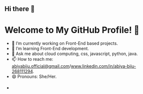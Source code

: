 ## Hi there 👋
# Welcome to My GitHub Profile! 👋
- 🔭 I’m currently working on Front-End based projects.
- 🌱 I’m learning Front-End development.
- 💬 Ask me about cloud computing, css, javascript, python, java.
- 📫 How to reach me: abiyabiju.official@gmail.com/www.linkedin.com/in/abiya-biju-268111294.
- 😄 Pronouns: She/Her.
- ####

<!--
**abiya005/abiya005** is a ✨ _special_ ✨ repository because its `README.md` (this file) appears on your GitHub profile.

Here are some ideas to get you started:

- 🔭 I’m currently working on ...
- 🌱 I’m currently learning ...
- 👯 I’m looking to collaborate on ...
- 🤔 I’m looking for help with ...
- 💬 Ask me about ...
- 📫 How to reach me: ...
- 😄 Pronouns: ...
- ⚡ Fun fact: ...
-->
